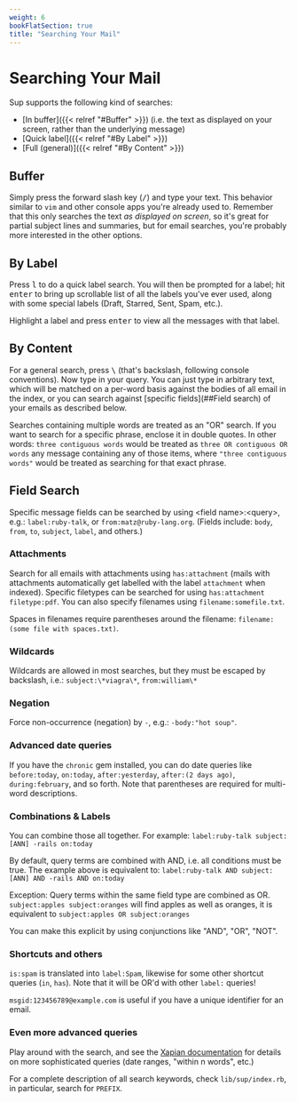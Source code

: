 ```yaml
---
weight: 6
bookFlatSection: true
title: "Searching Your Mail"
---
```


# Searching Your Mail

Sup supports the following kind of searches:

* [In buffer]({{< relref "#Buffer" >}}) (i.e. the text as displayed on your screen, rather than the underlying message)
* [Quick label]({{< relref "#By Label" >}})
* [Full (general)]({{< relref "#By Content" >}})

## Buffer

Simply press the forward slash key (<kbd>/</kbd>) and type your text. This behavior similar to `vim` and other console apps you're already used to. Remember that this only searches the text *as displayed on screen*, so it's great for partial subject lines and summaries, but for email searches, you're probably more interested in the other options.

## By Label

Press <kbd>l</kbd> to do a quick label search. You will then be prompted for a label; hit <kbd>enter</kbd> to bring up scrollable list of all the labels you've ever used, along with some special labels (Draft, Starred,
Sent, Spam, etc.). 

Highlight a label and press <kbd>enter</kbd> to view all the messages with that label.

## By Content

For a general search, press <kbd>\\</kbd> (that's backslash, following console conventions). Now type in your query. You can just type in arbitrary text, which will be matched on a per-word basis against the bodies of all email in the index, or you can search against [specific fields](##Field search) of your emails as described below. 

Searches containing multiple words are treated as an "OR" search. If you want to search for a specific phrase, enclose it in double quotes. In other words: `three contiguous words` would be treated as `three OR contiguous OR words` any message containing any of those items, where `"three contiguous words"` would be treated as searching for that exact phrase.

## Field Search

Specific message fields can be searched by using <field name\>:<query\>, e.g.: `label:ruby-talk`, or `from:matz@ruby-lang.org`. (Fields include: `body`, `from`, `to`, `subject`, `label`, and others.)

### Attachments
Search for all emails with attachments using `has:attachment` (mails with attachments automatically get labelled with the label `attachment` when indexed). Specific filetypes can be searched for using `has:attachment filetype:pdf`. You can also specify filenames using `filename:somefile.txt`.

Spaces in filenames require parentheses around the filename: `filename:(some file with spaces.txt)`.

### Wildcards
Wildcards are allowed in most searches, but they must be escaped by backslash, i.e.: `subject:\*viagra\*`, `from:william\*`

### Negation
Force non-occurrence (negation) by `-`, e.g.: `-body:"hot soup"`.

### Advanced date queries
If you have the `chronic` gem installed, you can do date queries like `before:today`, `on:today`, `after:yesterday`, `after:(2 days ago)`, `during:february`, and so forth. Note that parentheses are required
for multi-word descriptions.

### Combinations & Labels
You can combine those all together. For example: `label:ruby-talk subject:[ANN] -rails on:today`

By default, query terms are combined with AND, i.e. all conditions must be true. The example above is equivalent to: `label:ruby-talk AND subject:[ANN] AND -rails AND on:today`

Exception: Query terms within the same field type are combined as OR. `subject:apples subject:oranges` will find apples as well as oranges, it is equivalent to `subject:apples OR subject:oranges`

You can make this explicit by using conjunctions like "AND", "OR", "NOT".

### Shortcuts and others 
`is:spam` is translated into `label:Spam`, likewise for some other shortcut queries (`in`, `has`). Note that it will be OR'd with other `label:` queries!

`msgid:123456789@example.com` is useful if you have a unique identifier for an email.

### Even more advanced queries
Play around with the search, and see the [Xapian documentation](http://xapian.org/docs/) for details on
more sophisticated queries (date ranges, "within n words", etc.)

For a complete description of all search keywords, check `lib/sup/index.rb`, in particular, search for `PREFIX`.
